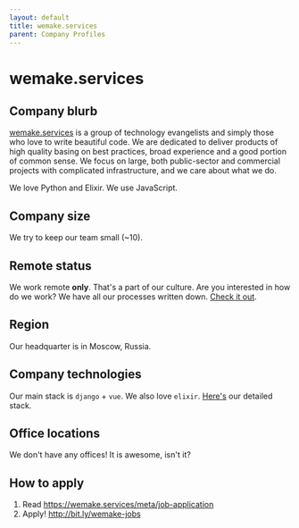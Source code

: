 ```yaml
---
layout: default
title: wemake.services
parent: Company Profiles
---
```


# wemake.services

## Company blurb

[wemake.services](https://wemake.services/) is a group of technology evangelists and simply those who love to write beautiful code.
We are dedicated to deliver products of high quality basing on best practices, broad experience and a good portion of common sense.
We focus on large, both public-sector and commercial projects with complicated infrastructure, and we care about what we do.

We love Python and Elixir. We use JavaScript.

## Company size

We try to keep our team small (~10).

## Remote status

We work remote **only**. That's a part of our culture.
Are you interested in how do we work?
We have all our processes written down. [Check it out](https://github.com/wemake-services/meta).

## Region

Our headquarter is in Moscow, Russia.

## Company technologies

Our main stack is `django` + `vue`. We also love `elixir`.
[Here's](https://stackshare.io/kotenkov_a/wemake-services) our detailed stack.

## Office locations

We don't have any offices! It is awesome, isn't it?

## How to apply

1. Read https://wemake.services/meta/job-application
2. Apply! http://bit.ly/wemake-jobs
